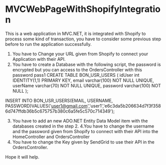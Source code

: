 # MVCWebPageWithShopifyIntegration
This is a web application in MVC.NET, it is integrated with Shopify to process some kind of transaction, you have to consider some previous step before to run the application successfully.

1. You have to Change your URL given from Shopify to connect your Application with their API.
2. You have to create a Database with the following script, the password is encrypted but you can access to the OrdersController with this password pass1
  CREATE TABLE BON_USR_USERS (
      idUser int IDENTITY(1,1) PRIMARY KEY,
      email varchar(100) NOT NULL UNIQUE,
      userName varchar(70) NOT NULL UNIQUE,
      password varchar(100) NOT NULL
  );

  INSERT INTO BON_USR_USERS(EMAIL, USERNAME, PASSWORD)VALUES('user1@gmail.com','user1','e6c3da5b206634d7f3f3586d747ffdb36b5c675757b380c6a5fe5c570c714349');

3. You have to add an new ADO.NET Entity Data Model item with the databases created in the step 2.
4.You have to change the username and the password given from Shopify to connect with their API into the HomeController and OrdersController
5. You have to change the Key given by SendGrid to use their API in the OrdersController.

Hope it will help.
